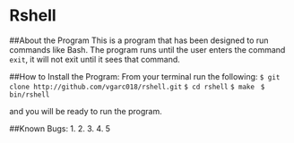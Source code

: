 # Rshell

##About the Program
This is a program that has been designed to run commands like Bash. The program
runs until the user enters the command `exit`, it will not exit until it sees that command.

##How to Install the Program:
From your terminal run the following:
`$ git clone http://github.com/vgarc018/rshell.git`
`$ cd rshell`
`$ make `
`$ bin/rshell`

and you will be ready to run the program.

##Known Bugs:
1.
2.
3.
4.
5


